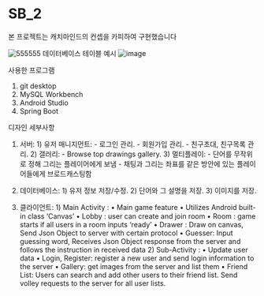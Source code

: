 # SB_2
본 프로젝트는 캐치마인드의 컨셉을 카피하여 구현했습니다

![555555](https://user-images.githubusercontent.com/49792776/83830631-8fb4bc00-a720-11ea-9ed5-5918f1975e37.png)
데이터베이스 테이블 예시
![image](https://user-images.githubusercontent.com/49792776/83830733-d1456700-a720-11ea-8119-a616342b8aa3.png)

사용한 프로그램
  1. git desktop
  2. MySQL Workbench
  3. Android Studio
  4. Spring Boot

디자인 세부사항
  1. 서버:
    1) 유저 매니지먼트:
    - 로그인 관리.
    - 회원가입 관리.
    - 친구초대, 친구목록 관리.
    2) 갤러리:
    - Browse top drawings gallery.
    3) 멀티플레이:
    - 단어를 무작위로 정해 그리는 플레이어에게 보냄
    - 채팅과 그리는 좌표를 같은 방안에 있는 플레이어들에게 브로드캐스팅함

  2. 데이터베이스:
    1) 유저 정보 저장/수정.
    2) 단어와 그 설명을 저장.
    3) 이미지를 저장.

  3. 클라이언트:
    1) Main Activity :
      • Main game feature
      • Utilizes Android built-in class ‘Canvas’
      • Lobby : user can create and join room
      • Room : game starts if all users in a room inputs ‘ready’
      • Drawer : Draw on canvas, Send Json Object to server with certain protocol
      • Guesser: Input guessing word, Receives Json Object response from the server and follows the instruction in received data
    2) Sub-Activity :
      • Update user data
      • Login, Register: register a new user and send login information to the server
      • Gallery: get images from the server and list them
      • Friend List: Users can search and add other users to their friend list. Send volley requests to the server for all user lists.

